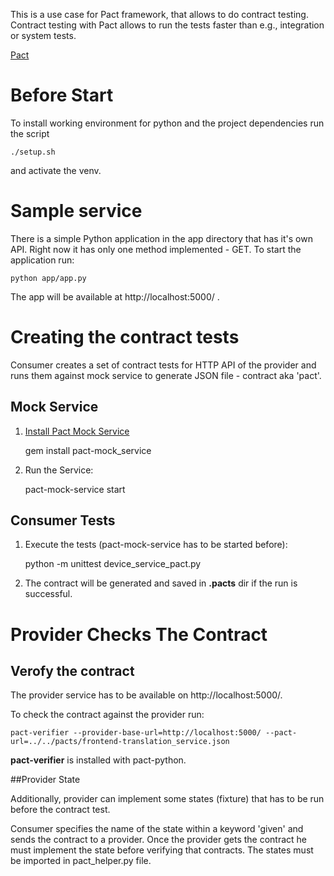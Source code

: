 This is a use case for Pact framework, that allows to do contract testing. Contract testing with Pact allows to run the tests faster than e.g., integration or system tests.

[Pact](http://www.pact.io/)

# Before Start

To install working environment for python and the project dependencies run the script

    ./setup.sh

and activate the venv.


# Sample service

There is a simple Python application in the app directory that has it's own API. Right now it has only one method implemented - GET. To start the application run:

    python app/app.py

The app will be available at http://localhost:5000/ .


# Creating the contract tests

Consumer creates a set of contract tests for HTTP API of the provider and runs them against mock service to generate JSON file - contract aka 'pact'. 

## Mock Service

1. [Install Pact Mock Service](https://github.com/pact-foundation/pact-mock_service)
    
    gem install pact-mock_service

2. Run the Service:

    pact-mock-service start


## Consumer Tests

1. Execute the tests (pact-mock-service has to be started before):

    python -m unittest device_service_pact.py

2. The contract will be generated and saved in **.pacts** dir if the run is successful.


# Provider Checks The Contract

## Verofy the contract

The provider service has to be available on http://localhost:5000/.

To check the contract against the provider run:

    pact-verifier --provider-base-url=http://localhost:5000/ --pact-url=../../pacts/frontend-translation_service.json


**pact-verifier** is installed with pact-python.

##Provider State

Additionally, provider can implement some states (fixture) that has to be run before the contract test. 

Consumer specifies the name of the state within a keyword 'given' and sends the contract to a provider. Once the provider gets the contract he must implement the state before verifying that contracts. The states must be imported in pact_helper.py file.
